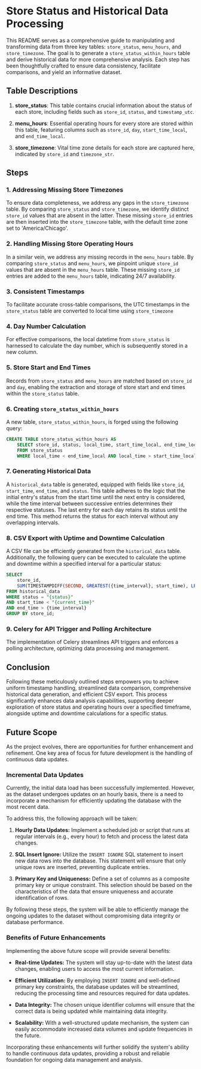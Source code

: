 # Store Status and Historical Data Processing

This README serves as a comprehensive guide to manipulating and transforming data from three key tables: `store_status`, `menu_hours`, and `store_timezone`. The goal is to generate a `store_status_within_hours` table and derive historical data for more comprehensive analysis. Each step has been thoughtfully crafted to ensure data consistency, facilitate comparisons, and yield an informative dataset.

## Table Descriptions

1. **store_status**: This table contains crucial information about the status of each store, including fields such as `store_id`, `status`, and `timestamp_utc`.

2. **menu_hours**: Essential operating hours for every store are stored within this table, featuring columns such as `store_id`, `day`, `start_time_local`, and `end_time_local`.

3. **store_timezone**: Vital time zone details for each store are captured here, indicated by `store_id` and `timezone_str`.

## Steps

### 1. Addressing Missing Store Timezones

To ensure data completeness, we address any gaps in the `store_timezone` table. By comparing `store_status` and `store_timezone`, we identify distinct `store_id` values that are absent in the latter. These missing `store_id` entries are then inserted into the `store_timezone` table, with the default time zone set to 'America/Chicago'.

### 2. Handling Missing Store Operating Hours

In a similar vein, we address any missing records in the `menu_hours` table. By comparing `store_status` and `menu_hours`, we pinpoint unique `store_id` values that are absent in the `menu_hours` table. These missing `store_id` entries are added to the `menu_hours` table, indicating 24/7 availability.

### 3. Consistent Timestamps

To facilitate accurate cross-table comparisons, the UTC timestamps in the `store_status` table are converted to local time using `store_timezone`

### 4. Day Number Calculation

For effective comparisons, the local datetime from `store_status` is harnessed to calculate the day number, which is subsequently stored in a new column.

### 5. Store Start and End Times

Records from `store_status` and `menu_hours` are matched based on `store_id` and `day`, enabling the extraction and storage of store start and end times within the `store_status` table.

### 6. Creating `store_status_within_hours`

A new table, `store_status_within_hours`, is forged using the following query:
```sql
CREATE TABLE store_status_within_hours AS
    SELECT store_id, status, local_time, start_time_local, end_time_local, custom_day_number
    FROM store_status
    WHERE local_time < end_time_local AND local_time > start_time_local;
```

### 7. Generating Historical Data

A `historical_data` table is generated, equipped with fields like `store_id`, `start_time`, `end_time`, and `status`. This table adheres to the logic that the initial entry's status from the start time until the next entry is considered, while the time interval between successive entries determines their respective statuses. The last entry for each day retains its status until the end time. This method returns the status for each interval without any overlapping intervals.

### 8. CSV Export with Uptime and Downtime Calculation

A CSV file can be efficiently generated from the `historical_data` table. Additionally, the following query can be executed to calculate the uptime and downtime within a specified interval for a particular status:
```sql
SELECT 
    store_id,
    SUM(TIMESTAMPDIFF(SECOND, GREATEST({time_interval}, start_time), LEAST(end_time, "{current_time}"))) AS uptime 
FROM historical_data
WHERE status = "{status}"
AND start_time < "{current_time}"
AND end_time > {time_interval}
GROUP BY store_id;
```

### 9. Celery for API Trigger and Polling Architecture

The implementation of Celery streamlines API triggers and enforces a polling architecture, optimizing data processing and management.

## Conclusion

Following these meticulously outlined steps empowers you to achieve uniform timestamp handling, streamlined data comparison, comprehensive historical data generation, and efficient CSV export. This process significantly enhances data analysis capabilities, supporting deeper exploration of store status and operating hours over a specified timeframe, alongside uptime and downtime calculations for a specific status.

## Future Scope

As the project evolves, there are opportunities for further enhancement and refinement. One key area of focus for future development is the handling of continuous data updates.

### Incremental Data Updates

Currently, the initial data load has been successfully implemented. However, as the dataset undergoes updates on an hourly basis, there is a need to incorporate a mechanism for efficiently updating the database with the most recent data.

To address this, the following approach will be taken:

1. **Hourly Data Updates:** Implement a scheduled job or script that runs at regular intervals (e.g., every hour) to fetch and process the latest data changes.

2. **SQL Insert Ignore:** Utilize the `INSERT IGNORE` SQL statement to insert new data rows into the database. This statement will ensure that only unique rows are inserted, preventing duplicate entries.

3. **Primary Key and Uniqueness:** Define a set of columns as a composite primary key or unique constraint. This selection should be based on the characteristics of the data that ensure uniqueness and accurate identification of rows.

By following these steps, the system will be able to efficiently manage the ongoing updates to the dataset without compromising data integrity or database performance.

### Benefits of Future Enhancements

Implementing the above future scope will provide several benefits:

- **Real-time Updates:** The system will stay up-to-date with the latest data changes, enabling users to access the most current information.

- **Efficient Utilization:** By employing `INSERT IGNORE` and well-defined primary key constraints, the database updates will be streamlined, reducing the processing time and resources required for data updates.

- **Data Integrity:** The chosen unique identifier columns will ensure that the correct data is being updated while maintaining data integrity.

- **Scalability:** With a well-structured update mechanism, the system can easily accommodate increased data volumes and update frequencies in the future.

Incorporating these enhancements will further solidify the system's ability to handle continuous data updates, providing a robust and reliable foundation for ongoing data management and analysis.
